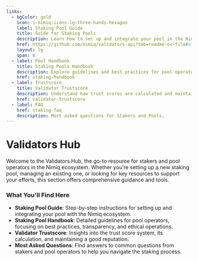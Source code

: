 ```yaml
---
links:
  - bgColor: gold
    icon: i-nimiq:icons-lg-three-hands-hexagon
    label: Staking Pool Guide
    title: Guide for Staking Pools
    description: Learn how to set up and integrate your pool in the Nimiq ecosystem.
    href: https://github.com/nimiq/validators-api?tab=readme-ov-file#nimiq-validators
    layout: lg
    span: 6
  - label: Pool Handbook
    title: Staking Pools Handbook
    description: Explore guidelines and best practices for pool operators.
    href: staking-handbook
  - label: Trustscore
    title: Validator Trustscore
    description: Understand how trust scores are calculated and maintained.
    href: validator-trustscore
  - label: FAQ
    href: staking-faq
    description: Most asked questions for Stakers and Pools.
---
```


# Validators Hub

Welcome to the Validators Hub, the go-to resource for stakers and pool operators in the Nimiq ecosystem. Whether you’re setting up a new staking pool, managing an existing one, or looking for key resources to support your efforts, this section offers comprehensive guidance and tools.

<Grid class="nq-raw" :items="$frontmatter.links" mt-64 />

### What You'll Find Here

- **Staking Pool Guide**: Step-by-step instructions for setting up and integrating your pool with the Nimiq ecosystem.
- **Staking Pool Handbook**: Detailed guidelines for pool operators, focusing on best practices, transparency, and ethical operations.
- **Validator Trustscore**: Insights into the trust score system, its calculation, and maintaining a good reputation.
- **Most Asked Questions**: Find answers to common questions from stakers and pool operators to help you navigate the staking process.
